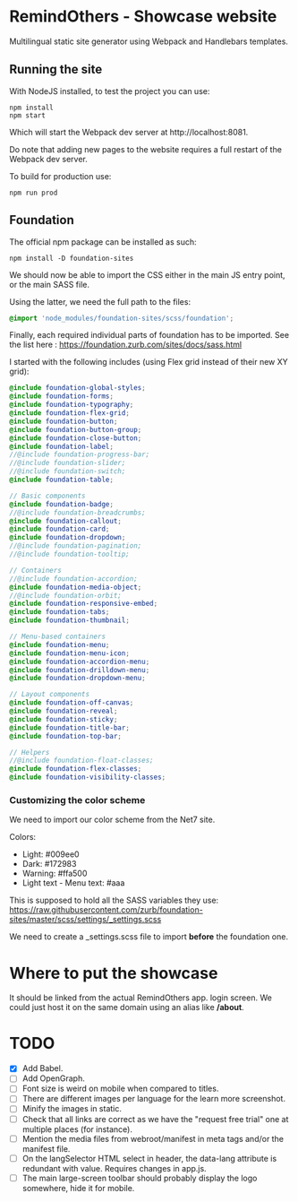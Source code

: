 # RemindOthers - Showcase website
Multilingual static site generator using Webpack and Handlebars templates.

## Running the site
With NodeJS installed, to test the project you can use:
```
npm install
npm start
```
Which will start the Webpack dev server at http://localhost:8081.

Do note that adding new pages to the website requires a full restart of the Webpack dev server.

To build for production use:
```
npm run prod
```

## Foundation
The official npm package can be installed as such:
```
npm install -D foundation-sites
```

We should now be able to import the CSS either in the main JS entry point, or the main SASS file.

Using the latter, we need the full path to the files:
```scss
@import 'node_modules/foundation-sites/scss/foundation';
```

Finally, each required individual parts of foundation has to be imported. See the list here : https://foundation.zurb.com/sites/docs/sass.html

I started with the following includes (using Flex grid instead of their new XY grid):
```scss
@include foundation-global-styles;
@include foundation-forms;
@include foundation-typography;
@include foundation-flex-grid;
@include foundation-button;
@include foundation-button-group;
@include foundation-close-button;
@include foundation-label;
//@include foundation-progress-bar;
//@include foundation-slider;
//@include foundation-switch;
@include foundation-table;

// Basic components
@include foundation-badge;
//@include foundation-breadcrumbs;
@include foundation-callout;
@include foundation-card;
@include foundation-dropdown;
//@include foundation-pagination;
//@include foundation-tooltip;

// Containers
//@include foundation-accordion;
@include foundation-media-object;
//@include foundation-orbit;
@include foundation-responsive-embed;
@include foundation-tabs;
@include foundation-thumbnail;

// Menu-based containers
@include foundation-menu;
@include foundation-menu-icon;
@include foundation-accordion-menu;
@include foundation-drilldown-menu;
@include foundation-dropdown-menu;

// Layout components
@include foundation-off-canvas;
@include foundation-reveal;
@include foundation-sticky;
@include foundation-title-bar;
@include foundation-top-bar;

// Helpers
//@include foundation-float-classes;
@include foundation-flex-classes;
@include foundation-visibility-classes;
```

### Customizing the color scheme
We need to import our color scheme from the Net7 site.

Colors:
* Light: #009ee0
* Dark: #172983
* Warning: #ffa500
* Light text - Menu text: #aaa

This is supposed to hold all the SASS variables they use: https://raw.githubusercontent.com/zurb/foundation-sites/master/scss/settings/_settings.scss

We need to create a _settings.scss file to import **before** the foundation one.

# Where to put the showcase
It should be linked from the actual RemindOthers app. login screen. We could just host it on the same domain using an alias like **/about**.

# TODO
- [x] Add Babel.
- [ ] Add OpenGraph.
- [ ] Font size is weird on mobile when compared to titles.
- [ ] There are different images per language for the learn more screenshot.
- [ ] Minify the images in static.
- [ ] Check that all links are correct as we have the "request free trial" one at multiple places (for instance).
- [ ] Mention the media files from webroot/manifest in meta tags and/or the manifest file.
- [ ] On the langSelector HTML select in header, the data-lang attribute is redundant with value. Requires changes in app.js.
- [ ] The main large-screen toolbar should probably display the logo somewhere, hide it for mobile.